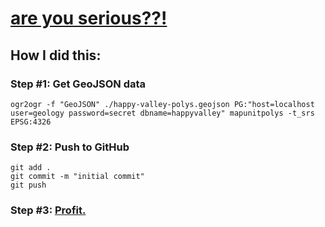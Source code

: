 # [are you serious??!](https://github.com/blog/1528-there-s-a-map-for-that)

## How I did this:

### Step #1: Get GeoJSON data
    
    ogr2ogr -f "GeoJSON" ./happy-valley-polys.geojson PG:"host=localhost user=geology password=secret dbname=happyvalley" mapunitpolys -t_srs EPSG:4326

### Step #2: Push to GitHub

    git add .
    git commit -m "initial commit"
    git push

### Step #3: [Profit.](https://github.com/rclark/maps/blob/master/happy-valley-polys.geojson) 
